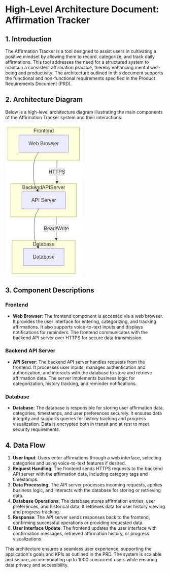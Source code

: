 # High-Level Architecture Document: Affirmation Tracker

## 1. Introduction

The Affirmation Tracker is a tool designed to assist users in cultivating a positive mindset by allowing them to record, categorize, and track daily affirmations. This tool addresses the need for a structured system to maintain a consistent affirmation practice, thereby enhancing mental well-being and productivity. The architecture outlined in this document supports the functional and non-functional requirements specified in the Product Requirements Document (PRD).

## 2. Architecture Diagram

Below is a high-level architecture diagram illustrating the main components of the Affirmation Tracker system and their interactions.

![Affirmation Tracker Architecture Diagram](affirmation.png)

## 3. Component Descriptions

### Frontend

- **Web Browser**: The frontend component is accessed via a web browser. It provides the user interface for entering, categorizing, and tracking affirmations. It also supports voice-to-text inputs and displays notifications for reminders. The frontend communicates with the backend API server over HTTPS for secure data transmission.

### Backend API Server

- **API Server**: The backend API server handles requests from the frontend. It processes user inputs, manages authentication and authorization, and interacts with the database to store and retrieve affirmation data. The server implements business logic for categorization, history tracking, and reminder notifications.

### Database

- **Database**: The database is responsible for storing user affirmation data, categories, timestamps, and user preferences securely. It ensures data integrity and supports queries for history tracking and progress visualization. Data is encrypted both in transit and at rest to meet security requirements.

## 4. Data Flow

1. **User Input**: Users enter affirmations through a web interface, selecting categories and using voice-to-text features if desired.
2. **Request Handling**: The frontend sends HTTPS requests to the backend API server with the affirmation data, including category tags and timestamps.
3. **Data Processing**: The API server processes incoming requests, applies business logic, and interacts with the database for storing or retrieving data.
4. **Database Operations**: The database stores affirmation entries, user preferences, and historical data. It retrieves data for user history viewing and progress tracking.
5. **Response**: The API server sends responses back to the frontend, confirming successful operations or providing requested data.
6. **User Interface Update**: The frontend updates the user interface with confirmation messages, retrieved affirmation history, or progress visualizations.

This architecture ensures a seamless user experience, supporting the application's goals and KPIs as outlined in the PRD. The system is scalable and secure, accommodating up to 1000 concurrent users while ensuring data privacy and accessibility.